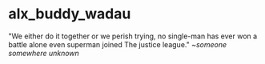 # alx_buddy_wadau
"We either do it together or we perish trying, no single-man has ever won a battle alone even superman joined The justice league." ~*someone somewhere unknown* 
